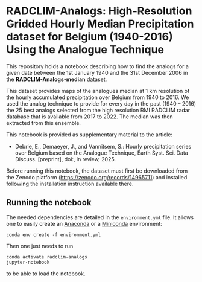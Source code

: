 # RADCLIM-Analogs: High-Resolution Gridded Hourly Median Precipitation dataset for Belgium (1940-2016) Using the Analogue Technique

This repository holds a notebook describing how to find the analogs for a given date between the 1st January 1940 and the 31st December 2006 in the **RADCLIM-Analogs-median** dataset.

This dataset provides maps of the analogues median at 1 km resolution of the hourly accumulated precipitation over Belgium from 1940 to 2016. 
We used the analog technique to provide for every day in the past (1940 – 2016) the 25 best analogs selected from the high resolution RMI RADCLIM radar database that is available from 2017 to 2022. The median was then extracted from this ensemble.

This notebook is provided as supplementary material to the article:

* Debrie, E., Demaeyer, J., and Vannitsem, S.: Hourly precipitation series over Belgium based on the Analogue Technique, Earth Syst. Sci. Data Discuss. [preprint], doi:, in review, 2025.

Before running this notebook, the dataset must first be downloaded from the Zenodo platform (https://zenodo.org/records/14965711) and installed following the installation instruction available there.

## Running the notebook

The needed dependencies are detailed in the `environment.yml` file.
It allows one to easily create an [Anaconda](https://www.anaconda.com/) or a [Miniconda](https://docs.anaconda.com/miniconda/) environment:

    conda env create -f environment.yml

Then one just needs to run

    conda activate radclim-analogs
    jupyter-notebook

to be able to load the notebook.



